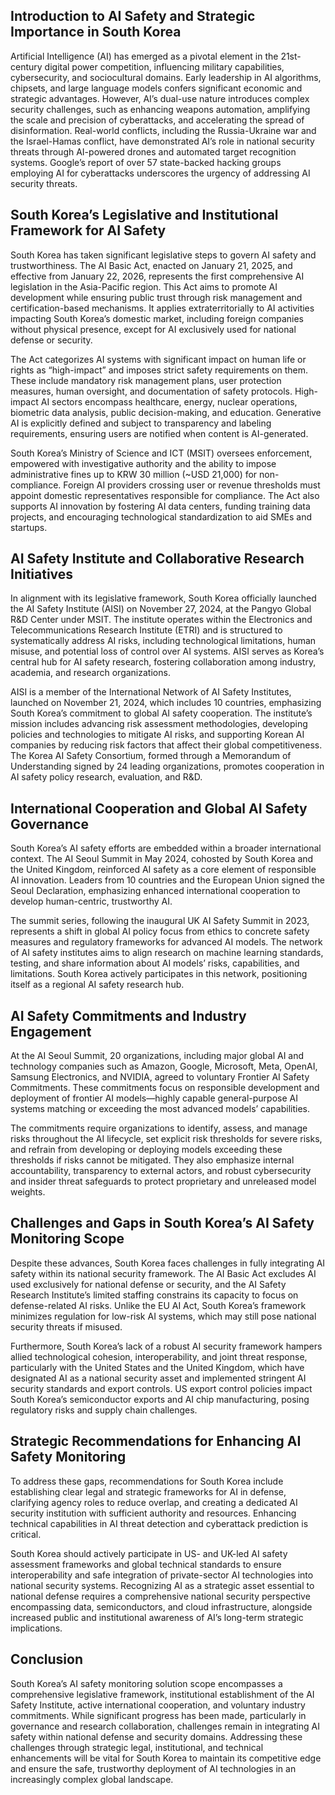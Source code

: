 ## Introduction to AI Safety and Strategic Importance in South Korea
Artificial Intelligence (AI) has emerged as a pivotal element in the 21st-century digital power competition, influencing military capabilities, cybersecurity, and sociocultural domains. Early leadership in AI algorithms, chipsets, and large language models confers significant economic and strategic advantages. However, AI’s dual-use nature introduces complex security challenges, such as enhancing weapons automation, amplifying the scale and precision of cyberattacks, and accelerating the spread of disinformation. Real-world conflicts, including the Russia-Ukraine war and the Israel-Hamas conflict, have demonstrated AI’s role in national security threats through AI-powered drones and automated target recognition systems. Google’s report of over 57 state-backed hacking groups employing AI for cyberattacks underscores the urgency of addressing AI security threats.

## South Korea’s Legislative and Institutional Framework for AI Safety
South Korea has taken significant legislative steps to govern AI safety and trustworthiness. The AI Basic Act, enacted on January 21, 2025, and effective from January 22, 2026, represents the first comprehensive AI legislation in the Asia-Pacific region. This Act aims to promote AI development while ensuring public trust through risk management and certification-based mechanisms. It applies extraterritorially to AI activities impacting South Korea’s domestic market, including foreign companies without physical presence, except for AI exclusively used for national defense or security.

The Act categorizes AI systems with significant impact on human life or rights as “high-impact” and imposes strict safety requirements on them. These include mandatory risk management plans, user protection measures, human oversight, and documentation of safety protocols. High-impact AI sectors encompass healthcare, energy, nuclear operations, biometric data analysis, public decision-making, and education. Generative AI is explicitly defined and subject to transparency and labeling requirements, ensuring users are notified when content is AI-generated.

South Korea’s Ministry of Science and ICT (MSIT) oversees enforcement, empowered with investigative authority and the ability to impose administrative fines up to KRW 30 million (~USD 21,000) for non-compliance. Foreign AI providers crossing user or revenue thresholds must appoint domestic representatives responsible for compliance. The Act also supports AI innovation by fostering AI data centers, funding training data projects, and encouraging technological standardization to aid SMEs and startups.

## AI Safety Institute and Collaborative Research Initiatives
In alignment with its legislative framework, South Korea officially launched the AI Safety Institute (AISI) on November 27, 2024, at the Pangyo Global R&D Center under MSIT. The institute operates within the Electronics and Telecommunications Research Institute (ETRI) and is structured to systematically address AI risks, including technological limitations, human misuse, and potential loss of control over AI systems. AISI serves as Korea’s central hub for AI safety research, fostering collaboration among industry, academia, and research organizations.

AISI is a member of the International Network of AI Safety Institutes, launched on November 21, 2024, which includes 10 countries, emphasizing South Korea’s commitment to global AI safety cooperation. The institute’s mission includes advancing risk assessment methodologies, developing policies and technologies to mitigate AI risks, and supporting Korean AI companies by reducing risk factors that affect their global competitiveness. The Korea AI Safety Consortium, formed through a Memorandum of Understanding signed by 24 leading organizations, promotes cooperation in AI safety policy research, evaluation, and R&D.

## International Cooperation and Global AI Safety Governance
South Korea’s AI safety efforts are embedded within a broader international context. The AI Seoul Summit in May 2024, cohosted by South Korea and the United Kingdom, reinforced AI safety as a core element of responsible AI innovation. Leaders from 10 countries and the European Union signed the Seoul Declaration, emphasizing enhanced international cooperation to develop human-centric, trustworthy AI.

The summit series, following the inaugural UK AI Safety Summit in 2023, represents a shift in global AI policy focus from ethics to concrete safety measures and regulatory frameworks for advanced AI models. The network of AI safety institutes aims to align research on machine learning standards, testing, and share information about AI models’ risks, capabilities, and limitations. South Korea actively participates in this network, positioning itself as a regional AI safety research hub.

## AI Safety Commitments and Industry Engagement
At the AI Seoul Summit, 20 organizations, including major global AI and technology companies such as Amazon, Google, Microsoft, Meta, OpenAI, Samsung Electronics, and NVIDIA, agreed to voluntary Frontier AI Safety Commitments. These commitments focus on responsible development and deployment of frontier AI models—highly capable general-purpose AI systems matching or exceeding the most advanced models’ capabilities.

The commitments require organizations to identify, assess, and manage risks throughout the AI lifecycle, set explicit risk thresholds for severe risks, and refrain from developing or deploying models exceeding these thresholds if risks cannot be mitigated. They also emphasize internal accountability, transparency to external actors, and robust cybersecurity and insider threat safeguards to protect proprietary and unreleased model weights.

## Challenges and Gaps in South Korea’s AI Safety Monitoring Scope
Despite these advances, South Korea faces challenges in fully integrating AI safety within its national security framework. The AI Basic Act excludes AI used exclusively for national defense or security, and the AI Safety Research Institute’s limited staffing constrains its capacity to focus on defense-related AI risks. Unlike the EU AI Act, South Korea’s framework minimizes regulation for low-risk AI systems, which may still pose national security threats if misused.

Furthermore, South Korea’s lack of a robust AI security framework hampers allied technological cohesion, interoperability, and joint threat response, particularly with the United States and the United Kingdom, which have designated AI as a national security asset and implemented stringent AI security standards and export controls. US export control policies impact South Korea’s semiconductor exports and AI chip manufacturing, posing regulatory risks and supply chain challenges.

## Strategic Recommendations for Enhancing AI Safety Monitoring
To address these gaps, recommendations for South Korea include establishing clear legal and strategic frameworks for AI in defense, clarifying agency roles to reduce overlap, and creating a dedicated AI security institution with sufficient authority and resources. Enhancing technical capabilities in AI threat detection and cyberattack prediction is critical.

South Korea should actively participate in US- and UK-led AI safety assessment frameworks and global technical standards to ensure interoperability and safe integration of private-sector AI technologies into national security systems. Recognizing AI as a strategic asset essential to national defense requires a comprehensive national security perspective encompassing data, semiconductors, and cloud infrastructure, alongside increased public and institutional awareness of AI’s long-term strategic implications.

## Conclusion
South Korea’s AI safety monitoring solution scope encompasses a comprehensive legislative framework, institutional establishment of the AI Safety Institute, active international cooperation, and voluntary industry commitments. While significant progress has been made, particularly in governance and research collaboration, challenges remain in integrating AI safety within national defense and security domains. Addressing these challenges through strategic legal, institutional, and technical enhancements will be vital for South Korea to maintain its competitive edge and ensure the safe, trustworthy deployment of AI technologies in an increasingly complex global landscape.